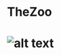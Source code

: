 # TheZoo
# ![alt text](https://github.com/chronis98/TheZoo/blob/master/Firebase_chat.png?raw=false)
